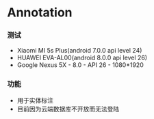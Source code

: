 # Annotation

### 测试
  - Xiaomi MI 5s Plus(android 7.0.0 api level 24)
  - HUAWEI EVA-AL00(android 8.0.0 api level 26)
  - Google Nexus 5X - 8.0 - API 26 - 1080*1920
  
  
### 功能
  - 用于实体标注
  - 目前因为云端数据库不开放而无法登陆
